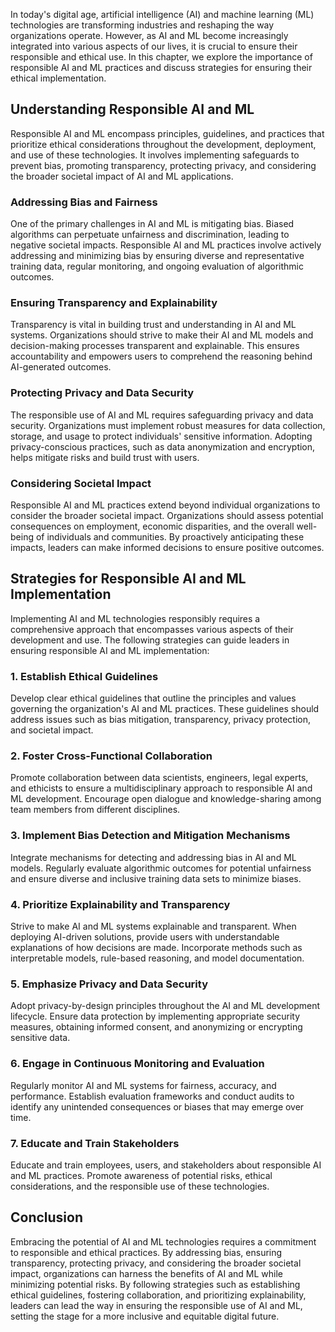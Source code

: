 
In today's digital age, artificial intelligence (AI) and machine learning (ML) technologies are transforming industries and reshaping the way organizations operate. However, as AI and ML become increasingly integrated into various aspects of our lives, it is crucial to ensure their responsible and ethical use. In this chapter, we explore the importance of responsible AI and ML practices and discuss strategies for ensuring their ethical implementation.

Understanding Responsible AI and ML
-----------------------------------

Responsible AI and ML encompass principles, guidelines, and practices that prioritize ethical considerations throughout the development, deployment, and use of these technologies. It involves implementing safeguards to prevent bias, promoting transparency, protecting privacy, and considering the broader societal impact of AI and ML applications.

### Addressing Bias and Fairness

One of the primary challenges in AI and ML is mitigating bias. Biased algorithms can perpetuate unfairness and discrimination, leading to negative societal impacts. Responsible AI and ML practices involve actively addressing and minimizing bias by ensuring diverse and representative training data, regular monitoring, and ongoing evaluation of algorithmic outcomes.

### Ensuring Transparency and Explainability

Transparency is vital in building trust and understanding in AI and ML systems. Organizations should strive to make their AI and ML models and decision-making processes transparent and explainable. This ensures accountability and empowers users to comprehend the reasoning behind AI-generated outcomes.

### Protecting Privacy and Data Security

The responsible use of AI and ML requires safeguarding privacy and data security. Organizations must implement robust measures for data collection, storage, and usage to protect individuals' sensitive information. Adopting privacy-conscious practices, such as data anonymization and encryption, helps mitigate risks and build trust with users.

### Considering Societal Impact

Responsible AI and ML practices extend beyond individual organizations to consider the broader societal impact. Organizations should assess potential consequences on employment, economic disparities, and the overall well-being of individuals and communities. By proactively anticipating these impacts, leaders can make informed decisions to ensure positive outcomes.

Strategies for Responsible AI and ML Implementation
---------------------------------------------------

Implementing AI and ML technologies responsibly requires a comprehensive approach that encompasses various aspects of their development and use. The following strategies can guide leaders in ensuring responsible AI and ML implementation:

### 1. Establish Ethical Guidelines

Develop clear ethical guidelines that outline the principles and values governing the organization's AI and ML practices. These guidelines should address issues such as bias mitigation, transparency, privacy protection, and societal impact.

### 2. Foster Cross-Functional Collaboration

Promote collaboration between data scientists, engineers, legal experts, and ethicists to ensure a multidisciplinary approach to responsible AI and ML development. Encourage open dialogue and knowledge-sharing among team members from different disciplines.

### 3. Implement Bias Detection and Mitigation Mechanisms

Integrate mechanisms for detecting and addressing bias in AI and ML models. Regularly evaluate algorithmic outcomes for potential unfairness and ensure diverse and inclusive training data sets to minimize biases.

### 4. Prioritize Explainability and Transparency

Strive to make AI and ML systems explainable and transparent. When deploying AI-driven solutions, provide users with understandable explanations of how decisions are made. Incorporate methods such as interpretable models, rule-based reasoning, and model documentation.

### 5. Emphasize Privacy and Data Security

Adopt privacy-by-design principles throughout the AI and ML development lifecycle. Ensure data protection by implementing appropriate security measures, obtaining informed consent, and anonymizing or encrypting sensitive data.

### 6. Engage in Continuous Monitoring and Evaluation

Regularly monitor AI and ML systems for fairness, accuracy, and performance. Establish evaluation frameworks and conduct audits to identify any unintended consequences or biases that may emerge over time.

### 7. Educate and Train Stakeholders

Educate and train employees, users, and stakeholders about responsible AI and ML practices. Promote awareness of potential risks, ethical considerations, and the responsible use of these technologies.

Conclusion
----------

Embracing the potential of AI and ML technologies requires a commitment to responsible and ethical practices. By addressing bias, ensuring transparency, protecting privacy, and considering the broader societal impact, organizations can harness the benefits of AI and ML while minimizing potential risks. By following strategies such as establishing ethical guidelines, fostering collaboration, and prioritizing explainability, leaders can lead the way in ensuring the responsible use of AI and ML, setting the stage for a more inclusive and equitable digital future.
